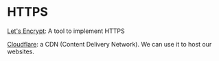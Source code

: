 # HTTPS

[Let's Encrypt](https://letsencrypt.org/): A tool to implement HTTPS

[Cloudflare](https://www.cloudflare.com/): a CDN (Content Delivery Network). We can use it to host our websites.

